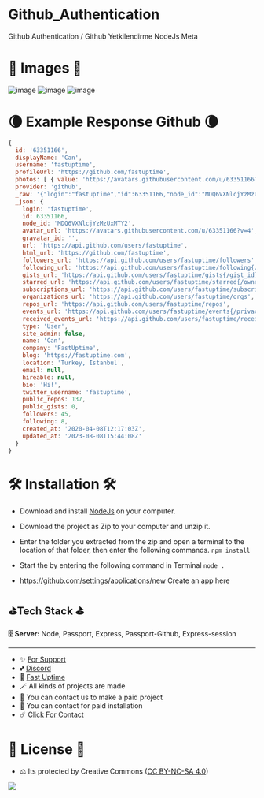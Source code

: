 # Github_Authentication
Github  Authentication / Github Yetkilendirme NodeJs Meta

# 🎈 Images 🎈

![image](https://github.com/fastuptime/Github_Authentication/assets/63351166/297afcc7-8d33-4e84-805e-f8b77f05787a)
![image](https://github.com/fastuptime/Github_Authentication/assets/63351166/feaa90d8-4706-4e5f-a908-872790de5244)
![image](https://github.com/fastuptime/Github_Authentication/assets/63351166/52a33a3b-15db-47a8-b3cc-420bba101807)

# 🌘 Example Response Github 🌘

```js
{
  id: '63351166',
  displayName: 'Can',
  username: 'fastuptime',
  profileUrl: 'https://github.com/fastuptime',
  photos: [ { value: 'https://avatars.githubusercontent.com/u/63351166?v=4' } ],
  provider: 'github',
  _raw: '{"login":"fastuptime","id":63351166,"node_id":"MDQ6VXNlcjYzMzUxMTY2","avatar_url":"https://avatars.githubusercontent.com/u/63351166?v=4","gravatar_id":"","url":"https://api.github.com/users/fastuptime","html_url":"https://github.com/fastuptime","followers_url":"https://api.github.com/users/fastuptime/followers","following_url":"https://api.github.com/users/fastuptime/following{/other_user}","gists_url":"https://api.github.com/users/fastuptime/gists{/gist_id}","starred_url":"https://api.github.com/users/fastuptime/starred{/owner}{/repo}","subscriptions_url":"https://api.github.com/users/fastuptime/subscriptions","organizations_url":"https://api.github.com/users/fastuptime/orgs","repos_url":"https://api.github.com/users/fastuptime/repos","events_url":"https://api.github.com/users/fastuptime/events{/privacy}","received_events_url":"https://api.github.com/users/fastuptime/received_events","type":"User","site_admin":false,"name":"Can","company":"FastUptime","blog":"https://fastuptime.com","location":"Turkey, Istanbul","email":null,"hireable":null,"bio":"Hi!","twitter_username":"fastuptime","public_repos":137,"public_gists":0,"followers":45,"following":8,"created_at":"2020-04-08T12:17:03Z","updated_at":"2023-08-08T15:44:08Z"}',
  _json: {
    login: 'fastuptime',
    id: 63351166,
    node_id: 'MDQ6VXNlcjYzMzUxMTY2',
    avatar_url: 'https://avatars.githubusercontent.com/u/63351166?v=4',
    gravatar_id: '',
    url: 'https://api.github.com/users/fastuptime',
    html_url: 'https://github.com/fastuptime',
    followers_url: 'https://api.github.com/users/fastuptime/followers',
    following_url: 'https://api.github.com/users/fastuptime/following{/other_user}',
    gists_url: 'https://api.github.com/users/fastuptime/gists{/gist_id}',
    starred_url: 'https://api.github.com/users/fastuptime/starred{/owner}{/repo}',
    subscriptions_url: 'https://api.github.com/users/fastuptime/subscriptions',
    organizations_url: 'https://api.github.com/users/fastuptime/orgs',
    repos_url: 'https://api.github.com/users/fastuptime/repos',
    events_url: 'https://api.github.com/users/fastuptime/events{/privacy}',
    received_events_url: 'https://api.github.com/users/fastuptime/received_events',
    type: 'User',
    site_admin: false,
    name: 'Can',
    company: 'FastUptime',
    blog: 'https://fastuptime.com',
    location: 'Turkey, Istanbul',
    email: null,
    hireable: null,
    bio: 'Hi!',
    twitter_username: 'fastuptime',
    public_repos: 137,
    public_gists: 0,
    followers: 45,
    following: 8,
    created_at: '2020-04-08T12:17:03Z',
    updated_at: '2023-08-08T15:44:08Z'
  }
}
```

# 🛠️ Installation 🛠️

- Download and install [NodeJs](https://nodejs.org/en/download) on your computer.
- Download the project as Zip to your computer and unzip it.
- Enter the folder you extracted from the zip and open a terminal to the location of that folder, then enter the following commands.
`npm install`
- Start the by entering the following command in Terminal
`node .`

- https://github.com/settings/applications/new Create an app here

## ⛳Tech Stack ⛳

**🗄️ Server:** Node, Passport, Express, Passport-Github, Express-session

---
- ✨ [For Support](https://github.com/sponsors/fastuptime) <br>
- 💕 [Discord](https://fastuptime.com/discord)<br>
- 🏓 [Fast Uptime](https://fastuptime.com/)<br>
- 🪄 All kinds of projects are made <br>
- 🧨 You can contact us to make a paid project<br>
- 💸 You can contact for paid installation<br>
- ☄️ [Click For Contact](mailto:fastuptime@gmail.com)<br>

# 🎯 License 🎯
- ⚖️ Its protected by Creative Commons ([CC BY-NC-SA 4.0](https://creativecommons.org/licenses/by-nc-sa/4.0/))

<a href="https://creativecommons.org/licenses/by-nc-sa/4.0/" title="BYNCSA40"><img src="https://licensebuttons.net/l/by-nc-sa/4.0/88x31.png"></a>
